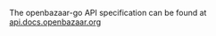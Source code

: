 The openbazaar-go API specification can be found at <a href="https://api.docs.openbazaar.org/">api.docs.openbazaar.org</a>
